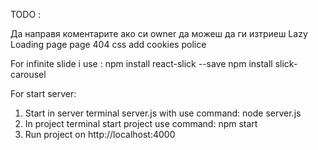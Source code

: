 TODO :

<!-- Loading -->
<!-- RouteGuard -->
<!-- Validation login, register -->
<!-- Try/catch на заявките
isOwner -->
Да направя коментарите ако си owner да можеш да ги изтриеш
Lazy Loading page
page 404 css
add cookies police 






For infinite slide i use :
npm install react-slick --save
npm install slick-carousel



For start server: 
1. Start in server terminal server.js with use command: node server.js
2. In project terminal start project use command: npm start
3. Run project on http://localhost:4000